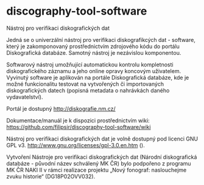 # discography-tool-software
Nástroj pro verifikaci diskografických dat

Jedná se o univerzální nástroj pro verifikaci diskografikcých dat - software, který je zakomponovaný prostřednictvím zdrojového kódu do portálu Diskografická databáze. Samotný nástroj je nezávislou komponentou. 

Softwarový nástroj umožňující automatickou kontrolu kompletnosti diskografického záznamu a jeho online opravy koncovým uživatelem. Vyvinutý software je aplikován na portále Diskografická databáze, kde je možné funkcionalitu testovat na vytvořených či importovaných diskografických datech (popisná metadata o nahrávkách daného vydavatelství).

Portál je dostupný http://diskografie.nm.cz/

Dokumentace/manuál je k dispozici prostřednictvím wiki: https://github.com/filipsir/discography-tool-software/wiki

Nástroj pro verifikaci diskografických dat je volně dostupný pod licenci GNU GPL v3. http://www.gnu.org/licenses/gpl-3.0.en.htm ().

Vytvoření Nástroje pro verifikaci diskografických dat (Národní diskografická databáze - původní název schválený MK ČR) bylo podpořeno z programu MK ČR NAKI II v rámci realizace projektu „Nový fonograf: naslouchejme zvuku historie“ (DG18P02OVV032).
